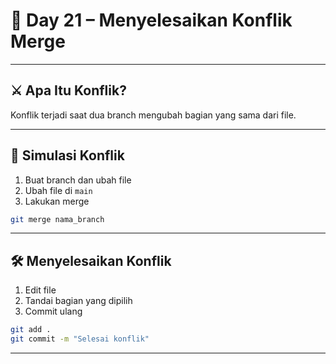 # 📘 Day 21 – Menyelesaikan Konflik Merge

---

## ⚔️ Apa Itu Konflik?

Konflik terjadi saat dua branch mengubah bagian yang sama dari file.

---

## 🔀 Simulasi Konflik

1. Buat branch dan ubah file
2. Ubah file di `main`
3. Lakukan merge

```bash
git merge nama_branch
```

---

## 🛠️ Menyelesaikan Konflik

1. Edit file
2. Tandai bagian yang dipilih
3. Commit ulang

```bash
git add .
git commit -m "Selesai konflik"
```

---
